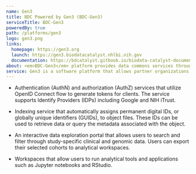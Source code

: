 ```yaml
---
name: Gen3
title: BDC Powered by Gen3 (BDC-Gen3)
serviceTitle: BDC-Gen3
poweredBy: true
path: /platforms/gen3
logo: gen3.png
links:
  homepage: https://gen3.org
  launch: https://gen3.biodatacatalyst.nhlbi.nih.gov
  documentation: https://bdcatalyst.gitbook.io/biodata-catalyst-documentation/explore_data/gen3-discovering-data
about: <em>BDC-Gen3</em> platform provides data commons services through authentication/authorization, object file indexing, interactive data search and export, and analytical workspaces services. Partner organizations and approved researchers can search and access hosted genomic and phenotypic data, and export selected cohorts to analytical workspaces in a scalable, reproducible, and secure manner.
service: Gen3 is a software platform that allows partner organizations and grant approved researchers to search and access harmonized datasets. Users can search over project and study-specific genomic and phenotypic data and export selected cohorts to analytical workspaces in a scalable, reproducible, and secure manner.
---
```


- Authentication (AuthN) and authorization (AuthZ) services that utilize OpenID Connect flow to generate tokens for clients. The service supports Identify Providers (IDPs) including Google and NIH iTrust.

- Indexing service that automatically assigns permanent digital IDs, or globally unique identifiers (GUIDs), to object files. These IDs can be used to retrieve data or query the metadata associated with the object.

- An interactive data exploration portal that allows users to search and filter through study-specific clinical and genomic data. Users can export their selected cohorts to analytical workspaces.

- Workspaces that allow users to run analytical tools and applications such as Jupyter notebooks and RStudio.
